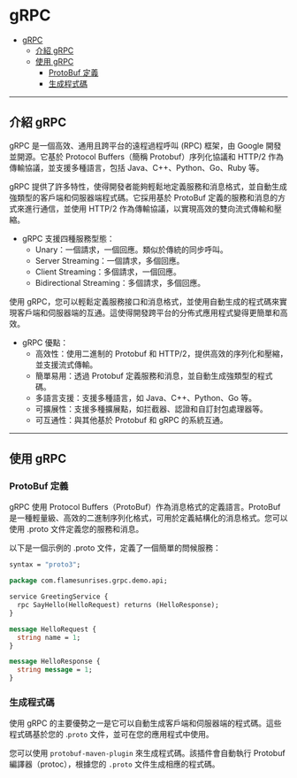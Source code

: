 # gRPC

- [gRPC](#grpc)
  - [介紹 gRPC](#介紹-grpc)
  - [使用 gRPC](#使用-grpc)
    - [ProtoBuf 定義](#protobuf-定義)
    - [生成程式碼](#生成程式碼)

---

## 介紹 gRPC

gRPC 是一個高效、通用且跨平台的遠程過程呼叫 (RPC) 框架，由 Google 開發並開源。它基於 Protocol Buffers（簡稱 Protobuf）序列化協議和 HTTP/2 作為傳輸協議，並支援多種語言，包括 Java、C++、Python、Go、Ruby 等。

gRPC 提供了許多特性，使得開發者能夠輕鬆地定義服務和消息格式，並自動生成強類型的客戶端和伺服器端程式碼。它採用基於 ProtoBuf 定義的服務和消息的方式來進行通信，並使用 HTTP/2 作為傳輸協議，以實現高效的雙向流式傳輸和壓縮。

- gRPC 支援四種服務型態：
  - Unary：一個請求，一個回應。類似於傳統的同步呼叫。
  - Server Streaming：一個請求，多個回應。
  - Client Streaming：多個請求，一個回應。
  - Bidirectional Streaming：多個請求，多個回應。

使用 gRPC，您可以輕鬆定義服務接口和消息格式，並使用自動生成的程式碼來實現客戶端和伺服器端的互通。這使得開發跨平台的分佈式應用程式變得更簡單和高效。

- gRPC 優點：
  - 高效性：使用二進制的 Protobuf 和 HTTP/2，提供高效的序列化和壓縮，並支援流式傳輸。
  - 簡單易用：透過 Protobuf 定義服務和消息，並自動生成強類型的程式碼。
  - 多語言支援：支援多種語言，如 Java、C++、Python、Go 等。
  - 可擴展性：支援多種擴展點，如拦截器、認證和自訂封包處理器等。
  - 可互通性：與其他基於 Protobuf 和 gRPC 的系統互通。

---

## 使用 gRPC

### ProtoBuf 定義

gRPC 使用 Protocol Buffers（ProtoBuf）作為消息格式的定義語言。ProtoBuf 是一種輕量級、高效的二進制序列化格式，可用於定義結構化的消息格式。您可以使用 .proto 文件定義您的服務和消息。

以下是一個示例的 .proto 文件，定義了一個簡單的問候服務：

```protobuf
syntax = "proto3";

package com.flamesunrises.grpc.demo.api;

service GreetingService {
  rpc SayHello(HelloRequest) returns (HelloResponse);
}

message HelloRequest {
  string name = 1;
}

message HelloResponse {
  string message = 1;
}

```

### 生成程式碼

使用 gRPC 的主要優勢之一是它可以自動生成客戶端和伺服器端的程式碼。這些程式碼基於您的 .`proto` 文件，並可在您的應用程式中使用。

您可以使用 `protobuf-maven-plugin` 來生成程式碼。該插件會自動執行 Protobuf 編譯器（protoc），根據您的 `.proto` 文件生成相應的程式碼。
